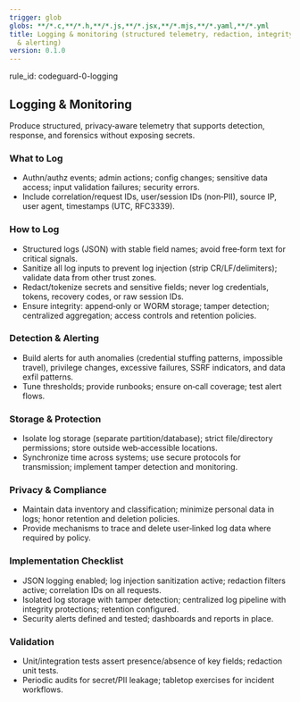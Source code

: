 ```yaml
---
trigger: glob
globs: **/*.c,**/*.h,**/*.js,**/*.jsx,**/*.mjs,**/*.yaml,**/*.yml
title: Logging & monitoring (structured telemetry, redaction, integrity, detection
  & alerting)
version: 0.1.0
---
```


rule_id: codeguard-0-logging

## Logging & Monitoring

Produce structured, privacy‑aware telemetry that supports detection, response, and forensics without exposing secrets.

### What to Log
- Authn/authz events; admin actions; config changes; sensitive data access; input validation failures; security errors.
- Include correlation/request IDs, user/session IDs (non‑PII), source IP, user agent, timestamps (UTC, RFC3339).

### How to Log
- Structured logs (JSON) with stable field names; avoid free‑form text for critical signals.
- Sanitize all log inputs to prevent log injection (strip CR/LF/delimiters); validate data from other trust zones.
- Redact/tokenize secrets and sensitive fields; never log credentials, tokens, recovery codes, or raw session IDs.
- Ensure integrity: append‑only or WORM storage; tamper detection; centralized aggregation; access controls and retention policies.

### Detection & Alerting
- Build alerts for auth anomalies (credential stuffing patterns, impossible travel), privilege changes, excessive failures, SSRF indicators, and data exfil patterns.
- Tune thresholds; provide runbooks; ensure on‑call coverage; test alert flows.

### Storage & Protection
- Isolate log storage (separate partition/database); strict file/directory permissions; store outside web‑accessible locations.
- Synchronize time across systems; use secure protocols for transmission; implement tamper detection and monitoring.

### Privacy & Compliance
- Maintain data inventory and classification; minimize personal data in logs; honor retention and deletion policies.
- Provide mechanisms to trace and delete user‑linked log data where required by policy.

### Implementation Checklist
- JSON logging enabled; log injection sanitization active; redaction filters active; correlation IDs on all requests.
- Isolated log storage with tamper detection; centralized log pipeline with integrity protections; retention configured.
- Security alerts defined and tested; dashboards and reports in place.

### Validation
- Unit/integration tests assert presence/absence of key fields; redaction unit tests.
- Periodic audits for secret/PII leakage; tabletop exercises for incident workflows.
